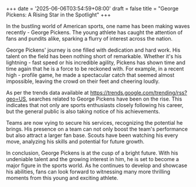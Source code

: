 +++
date = '2025-06-06T03:54:59+08:00'
draft = false
title = "George Pickens: A Rising Star in the Spotlight"
+++

In the bustling world of American sports, one name has been making waves recently - George Pickens. The young athlete has caught the attention of fans and pundits alike, sparking a flurry of interest across the nation.

George Pickens' journey is one filled with dedication and hard work. His talent on the field has been nothing short of remarkable. Whether it's his lightning - fast speed or his incredible agility, Pickens has shown time and time again that he is a force to be reckoned with. For example, in a recent high - profile game, he made a spectacular catch that seemed almost impossible, leaving the crowd on their feet and cheering loudly.

As per the trends data available at https://trends.google.com/trending/rss?geo=US, searches related to George Pickens have been on the rise. This indicates that not only are sports enthusiasts closely following his career, but the general public is also taking notice of his achievements.

Teams are now vying to secure his services, recognizing the potential he brings. His presence on a team can not only boost the team's performance but also attract a larger fan base. Scouts have been watching his every move, analyzing his skills and potential for future growth.

In conclusion, George Pickens is at the cusp of a bright future. With his undeniable talent and the growing interest in him, he is set to become a major figure in the sports world. As he continues to develop and showcase his abilities, fans can look forward to witnessing many more thrilling moments from this young and exciting athlete.